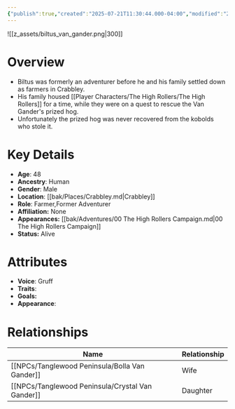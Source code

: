 ```yaml
---
{"publish":true,"created":"2025-07-21T11:30:44.000-04:00","modified":"2025-10-17T10:19:33.582-04:00","cssclasses":""}
---
```


![[z_assets/biltus_van_gander.png|300]]

# Overview
- Biltus was formerly an adventurer before he and his family settled down as farmers in Crabbley.
- His family housed [[Player Characters/The High Rollers/The High Rollers]] for a time, while they were on a quest to rescue the Van Gander's prized hog. 
- Unfortunately the prized hog was never recovered from the kobolds who stole it.

# Key Details
- **Age**: 48
- **Ancestry**: Human
- **Gender**: Male
- **Location**: [[bak/Places/Crabbley.md\|Crabbley]]
- **Role**: Farmer,Former Adventurer
- **Affiliation:** None
- **Appearances:** [[bak/Adventures/00 The High Rollers Campaign.md\|00 The High Rollers Campaign]]
- **Status:** Alive

# Attributes
- **Voice**: Gruff
- **Traits**: 
- **Goals:** 
- **Appearance**: 

# Relationships

| Name                   | Relationship |
| ---------------------- | ------------ |
| [[NPCs/Tanglewood Peninsula/Bolla Van Gander]]   | Wife         |
| [[NPCs/Tanglewood Peninsula/Crystal Van Gander]] | Daughter     |
